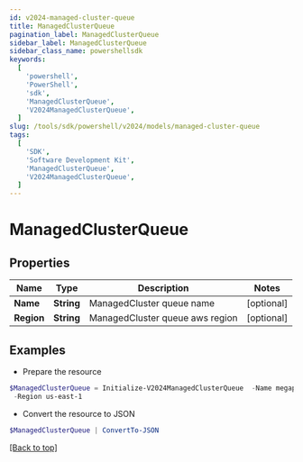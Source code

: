 ```yaml
---
id: v2024-managed-cluster-queue
title: ManagedClusterQueue
pagination_label: ManagedClusterQueue
sidebar_label: ManagedClusterQueue
sidebar_class_name: powershellsdk
keywords:
  [
    'powershell',
    'PowerShell',
    'sdk',
    'ManagedClusterQueue',
    'V2024ManagedClusterQueue',
  ]
slug: /tools/sdk/powershell/v2024/models/managed-cluster-queue
tags:
  [
    'SDK',
    'Software Development Kit',
    'ManagedClusterQueue',
    'V2024ManagedClusterQueue',
  ]
---
```


# ManagedClusterQueue

## Properties

| Name       | Type       | Description                     | Notes      |
| ---------- | ---------- | ------------------------------- | ---------- |
| **Name**   | **String** | ManagedCluster queue name       | [optional] |
| **Region** | **String** | ManagedCluster queue aws region | [optional] |

## Examples

- Prepare the resource

```powershell
$ManagedClusterQueue = Initialize-V2024ManagedClusterQueue  -Name megapod-useast1-denali-lwt-cluster-1533 `
 -Region us-east-1
```

- Convert the resource to JSON

```powershell
$ManagedClusterQueue | ConvertTo-JSON
```

[[Back to top]](#)
